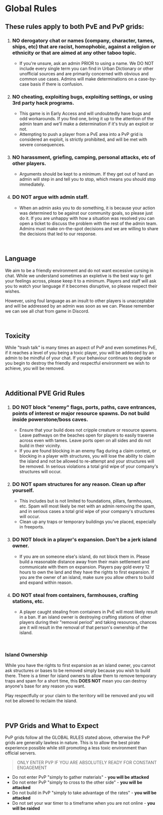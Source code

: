 # Global Rules

## These rules apply to both PvE and PvP grids:

1. ### **NO** derogatory chat or names (company, character, tames, ships, etc) that are racist, homophobic, against a religion or ethnicity or that are aimed at any other taboo topic.
   - If you're unsure, ask an admin PRIOR to using a name. We DO NOT include every single term you can find in Urban Dictionary or other unofficial sources and are primarily concerned with obvious and common use cases. Admins will make determinations on a case-by-case basis if there is confusion.

2. ### **NO** cheating, exploiting bugs, exploiting settings, or using 3rd party hack programs.
   - This game is in Early Access and will undoubtedly have bugs and odd workarounds. If you find one, bring it up to the attention of the admin team and we'll make a determination if it's truly an exploit or not.
   - Attempting to push a player from a PvE area into a PvP grid is considered an exploit, is strictly prohibited, and will be met with severe consequences.

3. ### **NO** harassment, griefing, camping, personal attacks, etc of other players.
   -  Arguments should be kept to a minimum. If they get out of hand an admin will step in and tell you to stop, which means you should stop immediately.

4. ### **DO NOT** argue with admin staff. 
    - When an admin asks you to do something, it is because your action was determined to be against our community goals, so please just do it. If you are unhappy with how a situation was resolved you can open a ticket to discuss the problem with the rest of the admin team. Admins must make on-the-spot decisions and we are willing to share the decisions that led to our response.

<br>

## Language

We aim to be a friendly environment and do not want excessive cursing in chat. While we understand sometimes an expletive is the best way to get your feelings across, please keep it to a minimum. Players and staff will ask you to watch your language if it becomes disruptive, so please respect their wishes. 

However, using foul language as an insult to other players is unacceptable and will be addressed by an admin was soon as we can. Please remember we can see all chat from game in Discord.

<br>

## Toxicity

While "trash talk" is many times an aspect of PvP and even sometimes PvE, if it reaches a level of you being a toxic player, you will be addessed by an admin to be mindful of your chat. If your behaviour continues to degrade or you begin to destroy the friendly and respectful environment we wish to achieve, you will be removed.

<br>

## Additional PVE Grid Rules

1. ### **DO NOT** block "enemy" flags, ports, paths, cave entrances, points of interest or major resource spawns. Do not build inside powerstone/boss caves.
   - Ensure that your build does not cripple creature or resource spawns. Leave pathways on the beaches open for players to easily traverse across even with tames. Leave ports open on all sides and do not build in their vicinity.
   - If you are found blocking in an enemy flag during a claim contest, or blocking in a player with structures, you will lose the ability to claim the island and not be allowed to re-attempt and your structures will be removed. In serious violations a total grid wipe of your company's structures will occur.

2. ### **DO NOT** spam structures for any reason. Clean up after yourself.
   - This includes but is not limited to foundations, pillars, farmhouses, etc. Spam will most likely be met with an admin removing the spam, and in serious cases a total grid wipe of your company's structures will occur.
   - Clean up any traps or temporary buildings you've placed, especially in freeports.

3. ### **DO NOT** block in a player's expansion. Don't be a jerk island owner.
   - If you are on someone else's island, do not block them in. Please build a reasonable distance away from their main settlement and communicate with them on expansion. Players pay gold every 12 hours to own the land and they have the rights to first expansion. If you are the owner of an island, make sure you allow others to build and expand within reason.

4. ### **DO NOT** steal from containers, farmhouses, crafting stations, etc.
   - A player caught stealing from containers in PvE will most likely result in a ban. If an island owner is destroying crafting stations of other players during their "removal period" and taking resources, chances are it will result in the removal of that person's ownership of the island.

<br> 

### Island Ownership

While you have the rights to first expansion as an island owner, you cannot ask structures or bases to be removed simply because you wish to build there. There is a timer for island owners to allow them to remove temporary traps and spam for a short time, this **DOES NOT** mean you can destroy anyone's base for any reason you want. 

Play respectfully or your claim to the territory will be removed and you will not be allowed to reclaim the island.

<br>

## PVP Grids and What to Expect

PvP grids follow all the GLOBAL RULES stated above, otherwise the PvP grids are generally lawless in nature. This is to allow the best pirate experience possible while still promoting a less toxic environment than official servers.

> ONLY ENTER PVP IF YOU ARE ABSOLUTELY READY FOR CONSTANT ENGAGEMENT

* Do not enter PvP "simply to gather materials" - **you will be attacked**
* Do not enter PvP "simply to cross to the other side" - **you will be attacked**
* Do not build in PvP "simply to take advantage of the rates" - **you will be attacked**
* Do not set your war timer to a timeframe when you are not online - **you will be raided**
